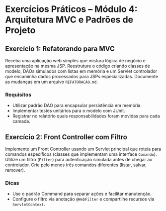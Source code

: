 # Exercícios Práticos – Módulo 4: Arquitetura MVC e Padrões de Projeto

## Exercício 1: Refatorando para MVC
Receba uma aplicação web simples que mistura lógica de negócio e apresentação na mesma JSP. Reestruture o código criando classes de modelo, DAOs simulados com listas em memória e um Servlet controlador que encaminha dados processados para JSPs especializadas. Documente as mudanças em um arquivo `REFATORACAO.md`.

### Requisitos
- Utilizar padrão DAO para encapsular persistência em memória.
- Implementar testes unitários para o modelo com JUnit.
- Registrar no relatório quais responsabilidades foram movidas para cada camada.

## Exercício 2: Front Controller com Filtro
Implemente um Front Controller usando um Servlet principal que roteia para comandos específicos (classes que implementam uma interface `Comando`). Utilize um filtro (`Filter`) para autenticação simulada antes de chegar ao controlador. Crie pelo menos três comandos diferentes (listar, salvar, remover).

### Dicas
- Use o padrão Command para separar ações e facilitar manutenção.
- Configure o filtro via anotação `@WebFilter` e compartilhe recursos via `ServletContext`.
